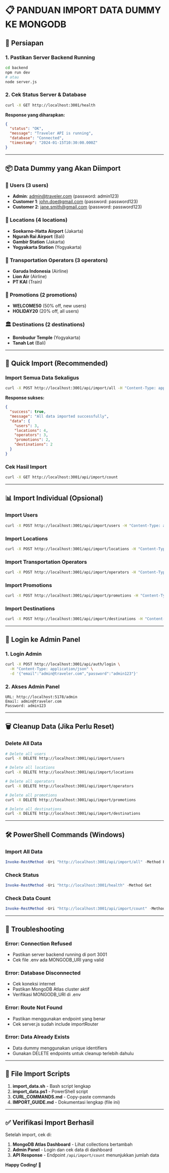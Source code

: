 # 📋 PANDUAN IMPORT DATA DUMMY KE MONGODB

## 🚀 Persiapan

### 1. Pastikan Server Backend Running

```bash
cd backend
npm run dev
# atau
node server.js
```

### 2. Cek Status Server & Database

```bash
curl -X GET http://localhost:3001/health
```

**Response yang diharapkan:**

```json
{
  "status": "OK",
  "message": "Traveler API is running",
  "database": "Connected",
  "timestamp": "2024-01-15T10:30:00.000Z"
}
```

---

## 📦 Data Dummy yang Akan Diimport

### 👤 Users (3 users)

- **Admin**: admin@traveler.com (password: admin123)
- **Customer 1**: john.doe@gmail.com (password: password123)
- **Customer 2**: jane.smith@gmail.com (password: password123)

### 📍 Locations (4 locations)

- **Soekarno-Hatta Airport** (Jakarta)
- **Ngurah Rai Airport** (Bali)
- **Gambir Station** (Jakarta)
- **Yogyakarta Station** (Yogyakarta)

### 🚌 Transportation Operators (3 operators)

- **Garuda Indonesia** (Airline)
- **Lion Air** (Airline)
- **PT KAI** (Train)

### 🎫 Promotions (2 promotions)

- **WELCOME50** (50% off, new users)
- **HOLIDAY20** (20% off, all users)

### 🏛️ Destinations (2 destinations)

- **Borobudur Temple** (Yogyakarta)
- **Tanah Lot** (Bali)

---

## 🎯 Quick Import (Recommended)

### Import Semua Data Sekaligus

```bash
curl -X POST http://localhost:3001/api/import/all -H "Content-Type: application/json"
```

**Response sukses:**

```json
{
  "success": true,
  "message": "All data imported successfully",
  "data": {
    "users": 3,
    "locations": 4,
    "operators": 3,
    "promotions": 2,
    "destinations": 2
  }
}
```

### Cek Hasil Import

```bash
curl -X GET http://localhost:3001/api/import/count
```

---

## 📊 Import Individual (Opsional)

### Import Users

```bash
curl -X POST http://localhost:3001/api/import/users -H "Content-Type: application/json"
```

### Import Locations

```bash
curl -X POST http://localhost:3001/api/import/locations -H "Content-Type: application/json"
```

### Import Transportation Operators

```bash
curl -X POST http://localhost:3001/api/import/operators -H "Content-Type: application/json"
```

### Import Promotions

```bash
curl -X POST http://localhost:3001/api/import/promotions -H "Content-Type: application/json"
```

### Import Destinations

```bash
curl -X POST http://localhost:3001/api/import/destinations -H "Content-Type: application/json"
```

---

## 🔑 Login ke Admin Panel

### 1. Login Admin

```bash
curl -X POST http://localhost:3001/api/auth/login \
  -H "Content-Type: application/json" \
  -d '{"email":"admin@traveler.com","password":"admin123"}'
```

### 2. Akses Admin Panel

```
URL: http://localhost:5178/admin
Email: admin@traveler.com
Password: admin123
```

---

## 🗑️ Cleanup Data (Jika Perlu Reset)

### Delete All Data

```bash
# Delete all users
curl -X DELETE http://localhost:3001/api/import/users

# Delete all locations
curl -X DELETE http://localhost:3001/api/import/locations

# Delete all operators
curl -X DELETE http://localhost:3001/api/import/operators

# Delete all promotions
curl -X DELETE http://localhost:3001/api/import/promotions

# Delete all destinations
curl -X DELETE http://localhost:3001/api/import/destinations
```

---

## 🛠️ PowerShell Commands (Windows)

### Import All Data

```powershell
Invoke-RestMethod -Uri "http://localhost:3001/api/import/all" -Method Post -ContentType "application/json"
```

### Check Status

```powershell
Invoke-RestMethod -Uri "http://localhost:3001/health" -Method Get
```

### Check Data Count

```powershell
Invoke-RestMethod -Uri "http://localhost:3001/api/import/count" -Method Get
```

---

## 🚨 Troubleshooting

### Error: Connection Refused

- Pastikan server backend running di port 3001
- Cek file .env ada MONGODB_URI yang valid

### Error: Database Disconnected

- Cek koneksi internet
- Pastikan MongoDB Atlas cluster aktif
- Verifikasi MONGODB_URI di .env

### Error: Route Not Found

- Pastikan menggunakan endpoint yang benar
- Cek server.js sudah include importRouter

### Error: Data Already Exists

- Data dummy menggunakan unique identifiers
- Gunakan DELETE endpoints untuk cleanup terlebih dahulu

---

## 📝 File Import Scripts

1. **import_data.sh** - Bash script lengkap
2. **import_data.ps1** - PowerShell script
3. **CURL_COMMANDS.md** - Copy-paste commands
4. **IMPORT_GUIDE.md** - Dokumentasi lengkap (file ini)

---

## ✅ Verifikasi Import Berhasil

Setelah import, cek di:

1. **MongoDB Atlas Dashboard** - Lihat collections bertambah
2. **Admin Panel** - Login dan cek data di dashboard
3. **API Response** - Endpoint `/api/import/count` menunjukkan jumlah data

**Happy Coding! 🎉**
